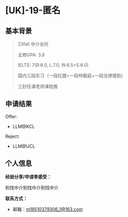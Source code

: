 # \[UK\]-19-匿名 

## 基本背景

>23fall 中介全托
>
>主修GPA: 3.8
>
>IELTS: 7(R:8.0, L:7.0, W:6.5+S:6.0)
>
>国内三段实习（一段红圈+一段仲裁庭+一段法律援助）
>
>三封任课老师课程推

## 申请结果

Offer:

+ LLM@KCL

Reject:

+ LLM@UCL

## 个人信息

**经验分享/申请季感受：**

别找中介别找中介别找中介

**联系方式：**

+ 邮箱：m18510379306_1@163.com